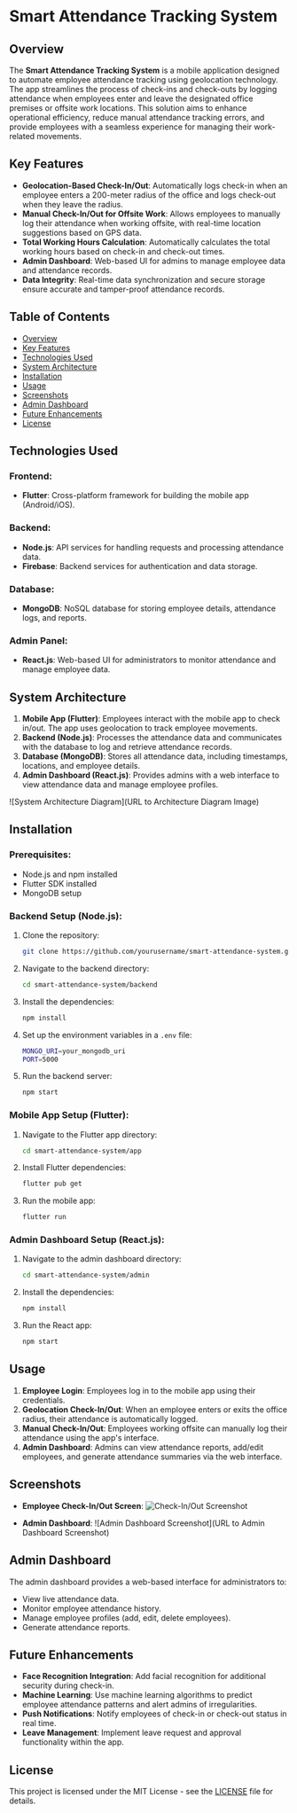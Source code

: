 # Smart Attendance Tracking System

## Overview
The **Smart Attendance Tracking System** is a mobile application designed to automate employee attendance tracking using geolocation technology. The app streamlines the process of check-ins and check-outs by logging attendance when employees enter and leave the designated office premises or offsite work locations. This solution aims to enhance operational efficiency, reduce manual attendance tracking errors, and provide employees with a seamless experience for managing their work-related movements.

## Key Features
- **Geolocation-Based Check-In/Out**: Automatically logs check-in when an employee enters a 200-meter radius of the office and logs check-out when they leave the radius.
- **Manual Check-In/Out for Offsite Work**: Allows employees to manually log their attendance when working offsite, with real-time location suggestions based on GPS data.
- **Total Working Hours Calculation**: Automatically calculates the total working hours based on check-in and check-out times.
- **Admin Dashboard**: Web-based UI for admins to manage employee data and attendance records.
- **Data Integrity**: Real-time data synchronization and secure storage ensure accurate and tamper-proof attendance records.

## Table of Contents
- [Overview](#overview)
- [Key Features](#key-features)
- [Technologies Used](#technologies-used)
- [System Architecture](#system-architecture)
- [Installation](#installation)
- [Usage](#usage)
- [Screenshots](#screenshots)
- [Admin Dashboard](#admin-dashboard)
- [Future Enhancements](#future-enhancements)
- [License](#license)

## Technologies Used
### Frontend:
- **Flutter**: Cross-platform framework for building the mobile app (Android/iOS).
  
### Backend:
- **Node.js**: API services for handling requests and processing attendance data.
- **Firebase**: Backend services for authentication and data storage.

### Database:
- **MongoDB**: NoSQL database for storing employee details, attendance logs, and reports.

### Admin Panel:
- **React.js**: Web-based UI for administrators to monitor attendance and manage employee data.

## System Architecture
1. **Mobile App (Flutter)**: Employees interact with the mobile app to check in/out. The app uses geolocation to track employee movements.
2. **Backend (Node.js)**: Processes the attendance data and communicates with the database to log and retrieve attendance records.
3. **Database (MongoDB)**: Stores all attendance data, including timestamps, locations, and employee details.
4. **Admin Dashboard (React.js)**: Provides admins with a web interface to view attendance data and manage employee profiles.

![System Architecture Diagram](URL to Architecture Diagram Image)

## Installation
### Prerequisites:
- Node.js and npm installed
- Flutter SDK installed
- MongoDB setup

### Backend Setup (Node.js):
1. Clone the repository:
    ```bash
    git clone https://github.com/yourusername/smart-attendance-system.git
    ```
2. Navigate to the backend directory:
    ```bash
    cd smart-attendance-system/backend
    ```
3. Install the dependencies:
    ```bash
    npm install
    ```
4. Set up the environment variables in a `.env` file:
    ```bash
    MONGO_URI=your_mongodb_uri
    PORT=5000
    ```
5. Run the backend server:
    ```bash
    npm start
    ```

### Mobile App Setup (Flutter):
1. Navigate to the Flutter app directory:
    ```bash
    cd smart-attendance-system/app
    ```
2. Install Flutter dependencies:
    ```bash
    flutter pub get
    ```
3. Run the mobile app:
    ```bash
    flutter run
    ```

### Admin Dashboard Setup (React.js):
1. Navigate to the admin dashboard directory:
    ```bash
    cd smart-attendance-system/admin
    ```
2. Install the dependencies:
    ```bash
    npm install
    ```
3. Run the React app:
    ```bash
    npm start
    ```

## Usage
1. **Employee Login**: Employees log in to the mobile app using their credentials.
2. **Geolocation Check-In/Out**: When an employee enters or exits the office radius, their attendance is automatically logged.
3. **Manual Check-In/Out**: Employees working offsite can manually log their attendance using the app's interface.
4. **Admin Dashboard**: Admins can view attendance reports, add/edit employees, and generate attendance summaries via the web interface.

## Screenshots
- **Employee Check-In/Out Screen**:
  ![Check-In/Out Screenshot](https://imgur.com/a/DGVKb8A)
  
- **Admin Dashboard**:
  ![Admin Dashboard Screenshot](URL to Admin Dashboard Screenshot)

## Admin Dashboard
The admin dashboard provides a web-based interface for administrators to:
- View live attendance data.
- Monitor employee attendance history.
- Manage employee profiles (add, edit, delete employees).
- Generate attendance reports.

## Future Enhancements
- **Face Recognition Integration**: Add facial recognition for additional security during check-in.
- **Machine Learning**: Use machine learning algorithms to predict employee attendance patterns and alert admins of irregularities.
- **Push Notifications**: Notify employees of check-in or check-out status in real time.
- **Leave Management**: Implement leave request and approval functionality within the app.

## License
This project is licensed under the MIT License - see the [LICENSE](https://raw.githubusercontent.com/pratstick/checkpoint_2/refs/heads/main/LICENSE) file for details.
